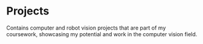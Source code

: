 # Projects
Contains computer and robot vision projects that are part of my coursework, showcasing my potential and work in the computer vision field.
